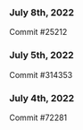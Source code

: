 ### July 8th, 2022

Commit #25212

### July 5th, 2022

Commit #314353


### July 4th, 2022

Commit #72281
